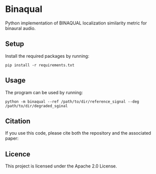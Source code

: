 # Binaqual
Python implementation of BINAQUAL localization similarity metric for binaural audio.
## Setup
Install the required packages by running:

`pip install -r requirements.txt`

## Usage
The program can be used by running:

`python -m binaqual --ref /path/to/dir/reference_signal --deg /path/to/dir/degraded_sginal`


## Citation
If you use this code, please cite both the repository and the associated paper:


## Licence
This project is licensed under the Apache 2.0 License.
